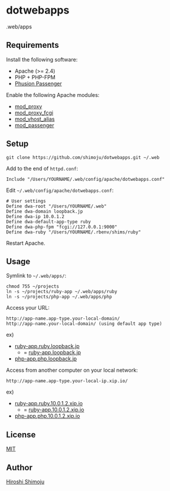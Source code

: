 # dotwebapps

.web/apps

## Requirements

Install the following software:

- Apache (>= 2.4)
- PHP + PHP-FPM
- [Phusion Passenger](https://www.phusionpassenger.com/)

Enable the following Apache modules:

- [mod_proxy](http://httpd.apache.org/docs/current/mod/mod_proxy.html)
- [mod_proxy_fcgi](http://httpd.apache.org/docs/current/mod/mod_proxy_fcgi.html)
- [mod_vhost_alias](http://httpd.apache.org/docs/current/mod/mod_vhost_alias.html)
- [mod_passenger](https://www.phusionpassenger.com/documentation/Users%20guide%20Apache.html)

## Setup

```
git clone https://github.com/shimoju/dotwebapps.git ~/.web
```

Add to the end of `httpd.conf`:

```
Include "/Users/YOURNAME/.web/config/apache/dotwebapps.conf"
```

Edit `~/.web/config/apache/dotwebapps.conf`:

```
# User settings
Define dwa-root "/Users/YOURNAME/.web"
Define dwa-domain loopback.jp
Define dwa-ip 10.0.1.2
Define dwa-default-app-type ruby
Define dwa-php-fpm "fcgi://127.0.0.1:9000"
Define dwa-ruby "/Users/YOURNAME/.rbenv/shims/ruby"
```

Restart Apache.

## Usage

Symlink to `~/.web/apps/`:

```
chmod 755 ~/projects
ln -s ~/projects/ruby-app ~/.web/apps/ruby
ln -s ~/projects/php-app ~/.web/apps/php
```

Access your URL:

```
http://app-name.app-type.your-local-domain/
http://app-name.your-local-domain/ (using default app type)
```

ex)

- [ruby-app.ruby.loopback.jp](http://ruby-app.ruby.loopback.jp/)
  - = [ruby-app.loopback.jp](http://ruby-app.loopback.jp/)
- [php-app.php.loopback.jp](http://php-app.php.loopback.jp/)

Access from another computer on your local network:

```
http://app-name.app-type.your-local-ip.xip.io/
```

ex)

- [ruby-app.ruby.10.0.1.2.xip.io](http://ruby-app.ruby.10.0.1.2.xip.io/)
  - = [ruby-app.10.0.1.2.xip.io](http://ruby-app.10.0.1.2.xip.io/)
- [php-app.php.10.0.1.2.xip.io](http://php-app.php.10.0.1.2.xip.io/)

## License

[MIT](https://github.com/shimoju/dotwebapps/blob/master/LICENSE)

## Author

[Hiroshi Shimoju](https://github.com/shimoju)
